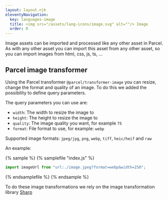 ```yaml
---
layout: layout.njk
eleventyNavigation:
  key: languages-image
  title: <img src="/assets/lang-icons/image.svg" alt=""/> Image
  order: 0
---
```


Image assets can be imported and processed like any other asset in Parcel. As with any other asset you can import this asset from any other asset, so you can import images from html, css, js, ts, ...

## Parcel image transformer

Using the Parcel transformer `@parcel/transformer-image` you can resize, change the format and quality of an image. To do this we added the possibility to define query parameters.

The query parameters you can use are:

- `width`: The width to resize the image to
- `height`: The height to resize the image to
- `quality`: The image quality you want, for example `75`
- `format`: File format to use, for example: `webp`

Supported image formats: `jpeg/jpg`, `png`, `webp`, `tiff`, `heic/heif` and `raw`

An example:

{% sample %}
{% samplefile "index.js" %}

```js
import imageUrl from "url:./image.jpeg?format=webp&width=250";
```

{% endsamplefile %}
{% endsample %}

To do these image transformations we rely on the image transformation library [Sharp](https://sharp.pixelplumbing.com/)
